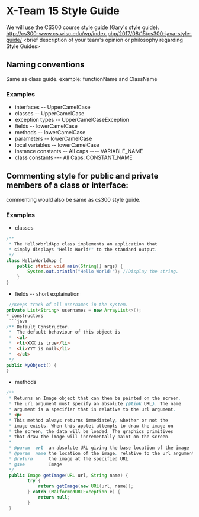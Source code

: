 # X-Team 15 Style Guide
We will use the CS300 course style guide (Gary's style guide).  http://cs300-www.cs.wisc.edu/wp/index.php/2017/08/15/cs300-java-style-guide/
<brief description of your team's opinion or philosophy regarding Style Guides>

## Naming conventions
Same as class guide.
example:
functionName and ClassName
### Examples
* interfaces -- UpperCamelCase
* classes -- UpperCamelCase
* exception types -- UpperCamelCaseException
* fields -- lowerCamelCase
* methods   -- lowerCamelCase
* parameters   -- lowerCamelCase
* local variables  -- lowerCamelCase
* instance constants  -- All caps ---- VARIABLE_NAME
* class constants   --- All Caps: CONSTANT_NAME

## Commenting style for public and private members of a class or interface:

commenting would also be same as cs300 style guide. 

### Examples

* classes  
```java
/** 
 * The HelloWorldApp class implements an application that
 * simply displays "Hello World!" to the standard output.
 */
class HelloWorldApp {
    public static void main(String[] args) {
        System.out.println("Hello World!"); //Display the string.
    }
}
   ```
* fields   -- short explaination
```java
 //Keeps track of all usernames in the system.   
private List<String> usernames = new ArrayList<>();
* constructors  
 ```java
/** Default Constructor.
 *  The default behaviour of this object is
 *  <ul>
 *  <li>XXX is true</li>
 *  <li>YYY is null</li>
 *  </ul>
 */
public MyObject() {
}
 ```
* methods
```java
/**
 * Returns an Image object that can then be painted on the screen. 
 * The url argument must specify an absolute {@link URL}. The name
 * argument is a specifier that is relative to the url argument. 
 * <p>
 * This method always returns immediately, whether or not the 
 * image exists. When this applet attempts to draw the image on
 * the screen, the data will be loaded. The graphics primitives 
 * that draw the image will incrementally paint on the screen. 
 *
 * @param  url  an absolute URL giving the base location of the image
 * @param  name the location of the image, relative to the url argument
 * @return      the image at the specified URL
 * @see         Image
 */
 public Image getImage(URL url, String name) {
        try {
            return getImage(new URL(url, name));
        } catch (MalformedURLException e) {
            return null;
        }
 }
```
